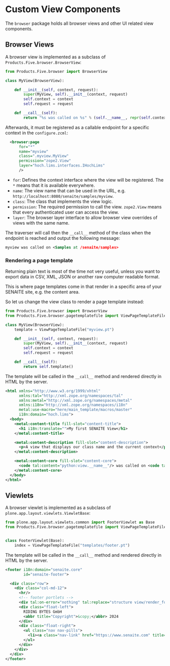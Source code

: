 # Custom View Components

The `browser` package holds all browser views and other UI related view components.


## Browser Views

A browser view is implemented as a subclass of `Products.Five.browser.BrowserView`:

``` python title="myview.py"
from Products.Five.browser import BrowserView

class MyView(BrowserView):

    def __init__(self, context, request):
        super(MyView, self).__init__(context, request)
        self.context = context
        self.request = request

    def __call__(self):
        return "%s was called on %s" % (self.__name__, repr(self.context))
```

Afterwards, it must be registered as a callable endpoint for a specific context in the `configure.zcml`:

``` xml title="configure.zcml"
  <browser:page
      for="*"
      name="myview"
      class=".myview.MyView"
      permission="zope2.View"
      layer="hoch.lims.interfaces.IHochLims"
      />
```

- `for`: Defines the context interface where the view will be registered. The `*` means that it is available everywhere.
- `name`: The view name that can be used in the URL, e.g. `http://localhost:8080/senaite/samples/myview`.
- `class`: The class that implements the view logic.
- `permission`: The required permission to call the view. `zope2.View` means that every authenticated user can access the view.
- `layer`: The browser layer interface to allow browser view overrides of views with the same name.

The traverser will call then the `__call__` method of the class when the
endpoint is reached and output the following message:

``` xml
myview was called on <Samples at /senaite/samples>
```

### Rendering a page template

Returning plain text is most of the time not very useful, unless you want to
export data in CSV, XML, JSON or another raw computer readable format.

This is where page templates come in that render in a specific area of your
SENAITE site, e.g. the content area.

So let us change the view class to render a page template instead:

``` python title="myview.py"
from Products.Five.browser import BrowserView
from Products.Five.browser.pagetemplatefile import ViewPageTemplateFile

class MyView(BrowserView):
    template = ViewPageTemplateFile("myview.pt")

    def __init__(self, context, request):
        super(MyView, self).__init__(context, request)
        self.context = context
        self.request = request

    def __call__(self):
        return self.template()
```

The template will be called in the `__call__` method and rendered directly in HTML by the server.

``` xml title="myview.pt"
<html xmlns="http://www.w3.org/1999/xhtml"
      xmlns:tal="http://xml.zope.org/namespaces/tal"
      xmlns:metal="http://xml.zope.org/namespaces/metal"
      xmlns:i18n="http://xml.zope.org/namespaces/i18n"
      metal:use-macro="here/main_template/macros/master"
      i18n:domain="hoch.lims">
  <body>
    <metal:content-title fill-slot="content-title">
      <h1 i18n:translate="">My first SENAITE View</h1>
    </metal:content-title>

    <metal:content-description fill-slot="content-description">
      <p>A view that displays our class name and the current context</p>
    </metal:content-description>

    <metal:content-core fill-slot="content-core">
      <code tal:content="python:view.__name__"/> was called on <code tal:content="python:repr(context)"/>
    </metal:content-core>
  </body>
</html>
```


## Viewlets

A browser viewlet is implemented as a subclass of `plone.app.layout.viewlets.ViewletBase`:

``` python title="footer.py"
from plone.app.layout.viewlets.common import FooterViewlet as Base
from Products.Five.browser.pagetemplatefile import ViewPageTemplateFile


class FooterViewlet(Base):
    index = ViewPageTemplateFile("templates/footer.pt")
```

The template will be called in the `__call__` method and rendered directly in HTML by the server.

``` xml title="templates/footer.pt"
<footer i18n:domain="senaite.core"
        id="senaite-footer">

  <div class="row">
    <div class="col-md-12">
      <hr/>
      <!-- footer portlets -->
      <div tal:on-error="nothing" tal:replace="structure view/render_footer_portlets" />
      <div class="float-left">
        RIDING BYTES GmbH
        <abbr title="Copyright">&copy;</abbr> 2024
      </div>
      <div class="float-right">
        <ul class="nav nav-pills">
          <li><a class="nav-link" href="https://www.senaite.com" title="Visit the Website" target="_blank"><i class="fas fa-globe"></i></a></li>
        </ul>
      </div>
    </div>
  </div>
</footer>

```
